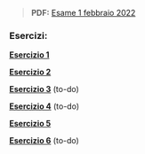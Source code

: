 
> **PDF:** [Esame 1 febbraio 2022](/Primo%20Anno/Progettazione%20di%20Sistemi%20Digitali/Esami/2022/2022-02-01-MZ.pdf)

### Esercizi:
[**Esercizio 1**](../../../../../../issues/47)

[**Esercizio 2**](../../../../../../issues/70)

[**Esercizio 3**](METTI-LINK-QUI) (to-do)

[**Esercizio 4**](METTI-LINK-QUI) (to-do)

[**Esercizio 5**](../../../../../../issues/16)

[**Esercizio 6**](METTI-LINK-QUI) (to-do)
